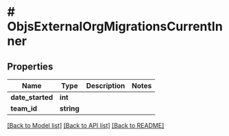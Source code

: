 # # ObjsExternalOrgMigrationsCurrentInner

## Properties

Name | Type | Description | Notes
------------ | ------------- | ------------- | -------------
**date_started** | **int** |  |
**team_id** | **string** |  |

[[Back to Model list]](../../README.md#models) [[Back to API list]](../../README.md#endpoints) [[Back to README]](../../README.md)
